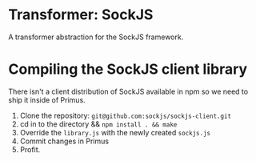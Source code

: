 # Transformer: SockJS

A transformer abstraction for the SockJS framework.

# Compiling the SockJS client library

There isn't a client distribution of SockJS available in npm so we need to ship
it inside of Primus.

1. Clone the repository: `git@github.com:sockjs/sockjs-client.git`
2. cd in to the directory && `npm install . && make`
3. Override the `library.js` with the newly created `sockjs.js`
4. Commit changes in Primus
5. Profit.
